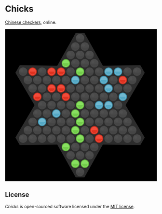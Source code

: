 # Chicks

[Chinese checkers](https://en.wikipedia.org/wiki/Chinese_checkers), online.

![Screenshot](Screenshot.png "Screenshot of a prototype")

## License

_Chicks_ is open-sourced software licensed under the [MIT license](LICENSE).

